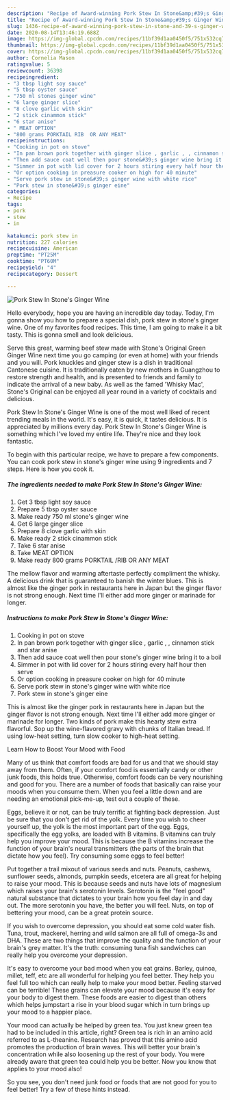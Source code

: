 ```yaml
---
description: "Recipe of Award-winning Pork Stew In Stone&amp;#39;s Ginger Wine"
title: "Recipe of Award-winning Pork Stew In Stone&amp;#39;s Ginger Wine"
slug: 1436-recipe-of-award-winning-pork-stew-in-stone-and-39-s-ginger-wine
date: 2020-08-14T13:46:19.688Z
image: https://img-global.cpcdn.com/recipes/11bf39d1aa0450f5/751x532cq70/pork-stew-in-stones-ginger-wine-recipe-main-photo.jpg
thumbnail: https://img-global.cpcdn.com/recipes/11bf39d1aa0450f5/751x532cq70/pork-stew-in-stones-ginger-wine-recipe-main-photo.jpg
cover: https://img-global.cpcdn.com/recipes/11bf39d1aa0450f5/751x532cq70/pork-stew-in-stones-ginger-wine-recipe-main-photo.jpg
author: Cornelia Mason
ratingvalue: 5
reviewcount: 36398
recipeingredient:
- "3 tbsp light soy sauce"
- "5 tbsp oyster sauce"
- "750 ml stones ginger wine"
- "6 large ginger slice"
- "8 clove garlic with skin"
- "2 stick cinammon stick"
- "6 star anise"
- " MEAT OPTION"
- "800 grams PORKTAIL RIB  OR ANY MEAT"
recipeinstructions:
- "Cooking in pot on stove"
- "In pan brown pork together with ginger slice , garlic , , cinnamon stick and star anise"
- "Then add sauce coat well then pour stone&#39;s ginger wine bring it to a boil"
- "Simmer in pot with lid cover for 2 hours stiring every half hour then serve"
- "Or option cooking in preasure cooker on high for 40 minute"
- "Serve pork stew in stone&#39;s ginger wine with white rice"
- "Pork stew in stone&#39;s ginger eine"
categories:
- Recipe
tags:
- pork
- stew
- in

katakunci: pork stew in 
nutrition: 227 calories
recipecuisine: American
preptime: "PT25M"
cooktime: "PT60M"
recipeyield: "4"
recipecategory: Dessert

---
```



![Pork Stew In Stone&#39;s Ginger Wine](https://img-global.cpcdn.com/recipes/11bf39d1aa0450f5/751x532cq70/pork-stew-in-stones-ginger-wine-recipe-main-photo.jpg)

Hello everybody, hope you are having an incredible day today. Today, I'm gonna show you how to prepare a special dish, pork stew in stone&#39;s ginger wine. One of my favorites food recipes. This time, I am going to make it a bit tasty. This is gonna smell and look delicious.

Serve this great, warming beef stew made with Stone&#39;s Original Green Ginger Wine next time you go camping (or even at home) with your friends and you will. Pork knuckles and ginger stew is a dish in traditional Cantonese cuisine. It is traditionally eaten by new mothers in Guangzhou to restore strength and health, and is presented to friends and family to indicate the arrival of a new baby. As well as the famed &#39;Whisky Mac&#39;, Stone&#39;s Original can be enjoyed all year round in a variety of cocktails and delicious.

Pork Stew In Stone&#39;s Ginger Wine is one of the most well liked of recent trending meals in the world. It's easy, it is quick, it tastes delicious. It is appreciated by millions every day. Pork Stew In Stone&#39;s Ginger Wine is something which I've loved my entire life. They're nice and they look fantastic.


To begin with this particular recipe, we have to prepare a few components. You can cook pork stew in stone&#39;s ginger wine using 9 ingredients and 7 steps. Here is how you cook it.

<!--inarticleads1-->

##### The ingredients needed to make Pork Stew In Stone&#39;s Ginger Wine:

1. Get 3 tbsp light soy sauce
1. Prepare 5 tbsp oyster sauce
1. Make ready 750 ml stone&#39;s ginger wine
1. Get 6 large ginger slice
1. Prepare 8 clove garlic with skin
1. Make ready 2 stick cinammon stick
1. Take 6 star anise
1. Take  MEAT OPTION
1. Make ready 800 grams PORKTAIL /RIB  OR ANY MEAT


The mellow flavor and warming aftertaste perfectly compliment the whisky. A delicious drink that is guaranteed to banish the winter blues. This is almost like the ginger pork in restaurants here in Japan but the ginger flavor is not strong enough. Next time I&#39;ll either add more ginger or marinade for longer. 

<!--inarticleads2-->

##### Instructions to make Pork Stew In Stone&#39;s Ginger Wine:

1. Cooking in pot on stove
1. In pan brown pork together with ginger slice , garlic , , cinnamon stick and star anise
1. Then add sauce coat well then pour stone&#39;s ginger wine bring it to a boil
1. Simmer in pot with lid cover for 2 hours stiring every half hour then serve
1. Or option cooking in preasure cooker on high for 40 minute
1. Serve pork stew in stone&#39;s ginger wine with white rice
1. Pork stew in stone&#39;s ginger eine


This is almost like the ginger pork in restaurants here in Japan but the ginger flavor is not strong enough. Next time I&#39;ll either add more ginger or marinade for longer. Two kinds of pork make this hearty stew extra flavorful. Sop up the wine-flavored gravy with chunks of Italian bread. If using low-heat setting, turn slow cooker to high-heat setting. 

Learn How to Boost Your Mood with Food


Many of us think that comfort foods are bad for us and that we should stay away from them. Often, if your comfort food is essentially candy or other junk foods, this holds true. Otherwise, comfort foods can be very nourishing and good for you. There are a number of foods that basically can raise your moods when you consume them. When you feel a little down and are needing an emotional pick-me-up, test out a couple of these.

Eggs, believe it or not, can be truly terrific at fighting back depression. Just be sure that you don't get rid of the yolk. Every time you wish to cheer yourself up, the yolk is the most important part of the egg. Eggs, specifically the egg yolks, are loaded with B vitamins. B vitamins can truly help you improve your mood. This is because the B vitamins increase the function of your brain's neural transmitters (the parts of the brain that dictate how you feel). Try consuming some eggs to feel better!

Put together a trail mixout of various seeds and nuts. Peanuts, cashews, sunflower seeds, almonds, pumpkin seeds, etcetera are all great for helping to raise your mood. This is because seeds and nuts have lots of magnesium which raises your brain's serotonin levels. Serotonin is the "feel good" natural substance that dictates to your brain how you feel day in and day out. The more serotonin you have, the better you will feel. Nuts, on top of bettering your mood, can be a great protein source.

If you wish to overcome depression, you should eat some cold water fish. Tuna, trout, mackerel, herring and wild salmon are all full of omega-3s and DHA. These are two things that improve the quality and the function of your brain's grey matter. It's the truth: consuming tuna fish sandwiches can really help you overcome your depression. 

It's easy to overcome your bad mood when you eat grains. Barley, quinoa, millet, teff, etc are all wonderful for helping you feel better. They help you feel full too which can really help to make your mood better. Feeling starved can be terrible! These grains can elevate your mood because it's easy for your body to digest them. These foods are easier to digest than others which helps jumpstart a rise in your blood sugar which in turn brings up your mood to a happier place.

Your mood can actually be helped by green tea. You just knew green tea had to be included in this article, right? Green tea is rich in an amino acid referred to as L-theanine. Research has proved that this amino acid promotes the production of brain waves. This will better your brain's concentration while also loosening up the rest of your body. You were already aware that green tea could help you be better. Now you know that applies to your mood also!

So you see, you don't need junk food or foods that are not good for you to feel better! Try  a few  of  these  hints  instead.

